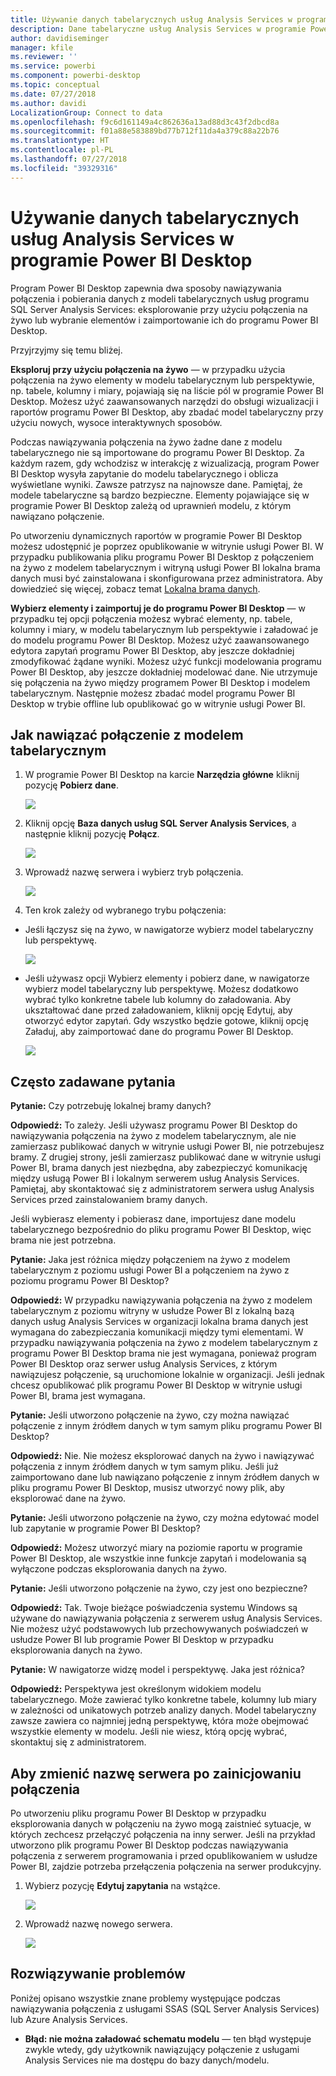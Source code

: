 ```yaml
---
title: Używanie danych tabelarycznych usług Analysis Services w programie Power BI Desktop
description: Dane tabelaryczne usług Analysis Services w programie Power BI Desktop
author: davidiseminger
manager: kfile
ms.reviewer: ''
ms.service: powerbi
ms.component: powerbi-desktop
ms.topic: conceptual
ms.date: 07/27/2018
ms.author: davidi
LocalizationGroup: Connect to data
ms.openlocfilehash: f9c6d161149a4c862636a13ad88d3c43f2dbcd8a
ms.sourcegitcommit: f01a88e583889bd77b712f11da4a379c88a22b76
ms.translationtype: HT
ms.contentlocale: pl-PL
ms.lasthandoff: 07/27/2018
ms.locfileid: "39329316"
---
```

# <a name="using-analysis-services-tabular-data-in-power-bi-desktop"></a>Używanie danych tabelarycznych usług Analysis Services w programie Power BI Desktop
Program Power BI Desktop zapewnia dwa sposoby nawiązywania połączenia i pobierania danych z modeli tabelarycznych usług programu SQL Server Analysis Services: eksplorowanie przy użyciu połączenia na żywo lub wybranie elementów i zaimportowanie ich do programu Power BI Desktop.

Przyjrzyjmy się temu bliżej.

**Eksploruj przy użyciu połączenia na żywo** — w przypadku użycia połączenia na żywo elementy w modelu tabelarycznym lub perspektywie, np. tabele, kolumny i miary, pojawiają się na liście pól w programie Power BI Desktop. Możesz użyć zaawansowanych narzędzi do obsługi wizualizacji i raportów programu Power BI Desktop, aby zbadać model tabelaryczny przy użyciu nowych, wysoce interaktywnych sposobów.

Podczas nawiązywania połączenia na żywo żadne dane z modelu tabelarycznego nie są importowane do programu Power BI Desktop. Za każdym razem, gdy wchodzisz w interakcję z wizualizacją, program Power BI Desktop wysyła zapytanie do modelu tabelarycznego i oblicza wyświetlane wyniki. Zawsze patrzysz na najnowsze dane. Pamiętaj, że modele tabelaryczne są bardzo bezpieczne. Elementy pojawiające się w programie Power BI Desktop zależą od uprawnień modelu, z którym nawiązano połączenie.

Po utworzeniu dynamicznych raportów w programie Power BI Desktop możesz udostępnić je poprzez opublikowanie w witrynie usługi Power BI. W przypadku publikowania pliku programu Power BI Desktop z połączeniem na żywo z modelem tabelarycznym i witryną usługi Power BI lokalna brama danych musi być zainstalowana i skonfigurowana przez administratora. Aby dowiedzieć się więcej, zobacz temat [Lokalna brama danych](service-gateway-onprem.md).

**Wybierz elementy i zaimportuj je do programu Power BI Desktop** — w przypadku tej opcji połączenia możesz wybrać elementy, np. tabele, kolumny i miary, w modelu tabelarycznym lub perspektywie i załadować je do modelu programu Power BI Desktop. Możesz użyć zaawansowanego edytora zapytań programu Power BI Desktop, aby jeszcze dokładniej zmodyfikować żądane wyniki. Możesz użyć funkcji modelowania programu Power BI Desktop, aby jeszcze dokładniej modelować dane. Nie utrzymuje się połączenia na żywo między programem Power BI Desktop i modelem tabelarycznym. Następnie możesz zbadać model programu Power BI Desktop w trybie offline lub opublikować go w witrynie usługi Power BI.

## <a name="to-connect-to-a-tabular-model"></a>Jak nawiązać połączenie z modelem tabelarycznym
1. W programie Power BI Desktop na karcie **Narzędzia główne** kliknij pozycję **Pobierz dane**.
   
   ![](media/desktop-analysis-services-tabular-data/pbid_sqlas_getdata.png)
2. Kliknij opcję **Baza danych usług SQL Server Analysis Services**, a następnie kliknij pozycję **Połącz**.
   
   ![](media/desktop-analysis-services-tabular-data/pbid_sqlas_getdata_as.png)
3. Wprowadź nazwę serwera i wybierz tryb połączenia. 
   
   ![](media/desktop-analysis-services-tabular-data/pbid_sqlas_getdata_as_server.png)
4. Ten krok zależy od wybranego trybu połączenia:

* Jeśli łączysz się na żywo, w nawigatorze wybierz model tabelaryczny lub perspektywę.
  
  ![](media/desktop-analysis-services-tabular-data/pbid_sqlas_getdata_as_live.png)
* Jeśli używasz opcji Wybierz elementy i pobierz dane, w nawigatorze wybierz model tabelaryczny lub perspektywę. Możesz dodatkowo wybrać tylko konkretne tabele lub kolumny do załadowania. Aby ukształtować dane przed załadowaniem, kliknij opcję Edytuj, aby otworzyć edytor zapytań. Gdy wszystko będzie gotowe, kliknij opcję Załaduj, aby zaimportować dane do programu Power BI Desktop.

  ![](media/desktop-analysis-services-tabular-data/pbid_sqlas_getdata_as_select.png)

## <a name="frequently-asked-questions"></a>Często zadawane pytania
**Pytanie:** Czy potrzebuję lokalnej bramy danych?

**Odpowiedź:** To zależy. Jeśli używasz programu Power BI Desktop do nawiązywania połączenia na żywo z modelem tabelarycznym, ale nie zamierzasz publikować danych w witrynie usługi Power BI, nie potrzebujesz bramy. Z drugiej strony, jeśli zamierzasz publikować dane w witrynie usługi Power BI, brama danych jest niezbędna, aby zabezpieczyć komunikację między usługą Power BI i lokalnym serwerem usług Analysis Services. Pamiętaj, aby skontaktować się z administratorem serwera usług Analysis Services przed zainstalowaniem bramy danych.

Jeśli wybierasz elementy i pobierasz dane, importujesz dane modelu tabelarycznego bezpośrednio do pliku programu Power BI Desktop, więc brama nie jest potrzebna.

**Pytanie:** Jaka jest różnica między połączeniem na żywo z modelem tabelarycznym z poziomu usługi Power BI a połączeniem na żywo z poziomu programu Power BI Desktop?

**Odpowiedź:** W przypadku nawiązywania połączenia na żywo z modelem tabelarycznym z poziomu witryny w usłudze Power BI z lokalną bazą danych usług Analysis Services w organizacji lokalna brama danych jest wymagana do zabezpieczania komunikacji między tymi elementami. W przypadku nawiązywania połączenia na żywo z modelem tabelarycznym z programu Power BI Desktop brama nie jest wymagana, ponieważ program Power BI Desktop oraz serwer usług Analysis Services, z którym nawiązujesz połączenie, są uruchomione lokalnie w organizacji. Jeśli jednak chcesz opublikować plik programu Power BI Desktop w witrynie usługi Power BI, brama jest wymagana.

**Pytanie:** Jeśli utworzono połączenie na żywo, czy można nawiązać połączenie z innym źródłem danych w tym samym pliku programu Power BI Desktop?

**Odpowiedź:** Nie. Nie możesz eksplorować danych na żywo i nawiązywać połączenia z innym źródłem danych w tym samym pliku. Jeśli już zaimportowano dane lub nawiązano połączenie z innym źródłem danych w pliku programu Power BI Desktop, musisz utworzyć nowy plik, aby eksplorować dane na żywo.

**Pytanie:** Jeśli utworzono połączenie na żywo, czy można edytować model lub zapytanie w programie Power BI Desktop?

**Odpowiedź:** Możesz utworzyć miary na poziomie raportu w programie Power BI Desktop, ale wszystkie inne funkcje zapytań i modelowania są wyłączone podczas eksplorowania danych na żywo.

**Pytanie:** Jeśli utworzono połączenie na żywo, czy jest ono bezpieczne?

**Odpowiedź:** Tak. Twoje bieżące poświadczenia systemu Windows są używane do nawiązywania połączenia z serwerem usług Analysis Services. Nie możesz użyć podstawowych lub przechowywanych poświadczeń w usłudze Power BI lub programie Power BI Desktop w przypadku eksplorowania danych na żywo.

**Pytanie:** W nawigatorze widzę model i perspektywę. Jaka jest różnica?

**Odpowiedź:** Perspektywa jest określonym widokiem modelu tabelarycznego. Może zawierać tylko konkretne tabele, kolumny lub miary w zależności od unikatowych potrzeb analizy danych. Model tabelaryczny zawsze zawiera co najmniej jedną perspektywę, która może obejmować wszystkie elementy w modelu. Jeśli nie wiesz, którą opcję wybrać, skontaktuj się z administratorem.

## <a name="to-change-the-server-name-after-initial-connection"></a>Aby zmienić nazwę serwera po zainicjowaniu połączenia
Po utworzeniu pliku programu Power BI Desktop w przypadku eksplorowania danych w połączeniu na żywo mogą zaistnieć sytuacje, w których zechcesz przełączyć połączenia na inny serwer. Jeśli na przykład utworzono plik programu Power BI Desktop podczas nawiązywania połączenia z serwerem programowania i przed opublikowaniem w usłudze Power BI, zajdzie potrzeba przełączenia połączenia na serwer produkcyjny.

1. Wybierz pozycję **Edytuj zapytania** na wstążce.
   
   ![](media/desktop-analysis-services-tabular-data/pbid_sqlas_chname_editquery.png)
2. Wprowadź nazwę nowego serwera.
   
   ![](media/desktop-analysis-services-tabular-data/pbid_sqlas_chname_dialog.png)
   
   
## <a name="troubleshooting"></a>Rozwiązywanie problemów 
Poniżej opisano wszystkie znane problemy występujące podczas nawiązywania połączenia z usługami SSAS (SQL Server Analysis Services) lub Azure Analysis Services. 

* **Błąd: nie można załadować schematu modelu** — ten błąd występuje zwykle wtedy, gdy użytkownik nawiązujący połączenie z usługami Analysis Services nie ma dostępu do bazy danych/modelu.


